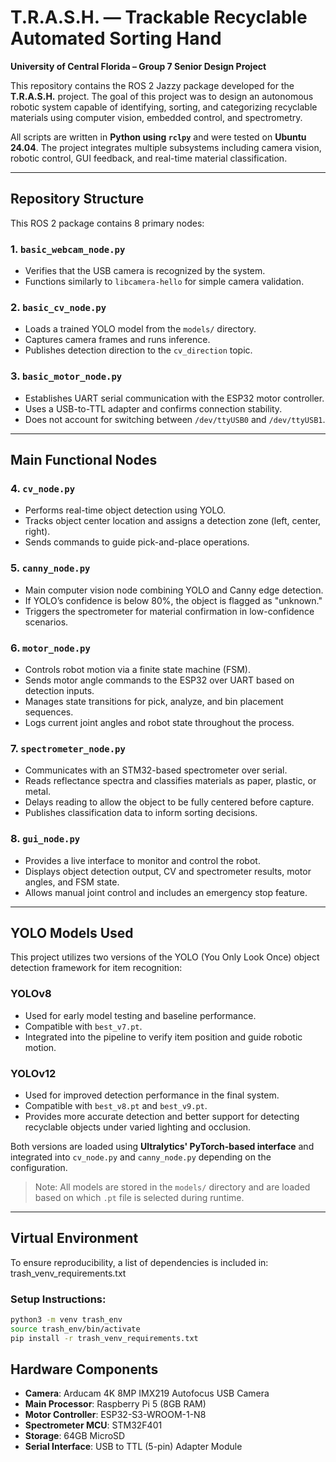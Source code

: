 # T.R.A.S.H. — Trackable Recyclable Automated Sorting Hand  
**University of Central Florida – Group 7 Senior Design Project**

This repository contains the ROS 2 Jazzy package developed for the **T.R.A.S.H.** project. The goal of this project was to design an autonomous robotic system capable of identifying, sorting, and categorizing recyclable materials using computer vision, embedded control, and spectrometry.

All scripts are written in **Python using `rclpy`** and were tested on **Ubuntu 24.04**. The project integrates multiple subsystems including camera vision, robotic control, GUI feedback, and real-time material classification.

---

## Repository Structure

This ROS 2 package contains 8 primary nodes:

### 1. `basic_webcam_node.py`
- Verifies that the USB camera is recognized by the system.
- Functions similarly to `libcamera-hello` for simple camera validation.

### 2. `basic_cv_node.py`
- Loads a trained YOLO model from the `models/` directory.
- Captures camera frames and runs inference.
- Publishes detection direction to the `cv_direction` topic.

### 3. `basic_motor_node.py`
- Establishes UART serial communication with the ESP32 motor controller.
- Uses a USB-to-TTL adapter and confirms connection stability.
- Does not account for switching between `/dev/ttyUSB0` and `/dev/ttyUSB1`.

---

## Main Functional Nodes

### 4. `cv_node.py`
- Performs real-time object detection using YOLO.
- Tracks object center location and assigns a detection zone (left, center, right).
- Sends commands to guide pick-and-place operations.

### 5. `canny_node.py`
- Main computer vision node combining YOLO and Canny edge detection.
- If YOLO’s confidence is below 80%, the object is flagged as "unknown."
- Triggers the spectrometer for material confirmation in low-confidence scenarios.

### 6. `motor_node.py`
- Controls robot motion via a finite state machine (FSM).
- Sends motor angle commands to the ESP32 over UART based on detection inputs.
- Manages state transitions for pick, analyze, and bin placement sequences.
- Logs current joint angles and robot state throughout the process.

### 7. `spectrometer_node.py`
- Communicates with an STM32-based spectrometer over serial.
- Reads reflectance spectra and classifies materials as paper, plastic, or metal.
- Delays reading to allow the object to be fully centered before capture.
- Publishes classification data to inform sorting decisions.

### 8. `gui_node.py`
- Provides a live interface to monitor and control the robot.
- Displays object detection output, CV and spectrometer results, motor angles, and FSM state.
- Allows manual joint control and includes an emergency stop feature.

---

## YOLO Models Used

This project utilizes two versions of the YOLO (You Only Look Once) object detection framework for item recognition:

### YOLOv8
- Used for early model testing and baseline performance.
- Compatible with `best_v7.pt`.
- Integrated into the pipeline to verify item position and guide robotic motion.

### YOLOv12
- Used for improved detection performance in the final system.
- Compatible with `best_v8.pt` and `best_v9.pt`.
- Provides more accurate detection and better support for detecting recyclable objects under varied lighting and occlusion.

Both versions are loaded using **Ultralytics' PyTorch-based interface** and integrated into `cv_node.py` and `canny_node.py` depending on the configuration.

> Note: All models are stored in the `models/` directory and are loaded based on which `.pt` file is selected during runtime.

---

## Virtual Environment

To ensure reproducibility, a list of dependencies is included in: trash_venv_requirements.txt

### Setup Instructions:
```bash
python3 -m venv trash_env
source trash_env/bin/activate
pip install -r trash_venv_requirements.txt
```
## Hardware Components

- **Camera**: Arducam 4K 8MP IMX219 Autofocus USB Camera  
- **Main Processor**: Raspberry Pi 5 (8GB RAM)  
- **Motor Controller**: ESP32-S3-WROOM-1-N8  
- **Spectrometer MCU**: STM32F401  
- **Storage**: 64GB MicroSD  
- **Serial Interface**: USB to TTL (5-pin) Adapter Module  



